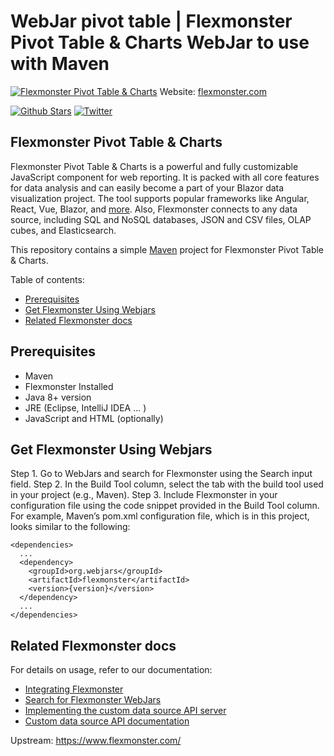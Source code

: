# WebJar pivot table | Flexmonster Pivot Table & Charts WebJar to use with Maven
[![Flexmonster Pivot Table & Charts](https://cdn.flexmonster.com/landing.png)](https://www.flexmonster.com/?r=github)
Website: [flexmonster.com](https://www.flexmonster.com?r=webjargit)

[![Github Stars](https://img.shields.io/github/stars/flexmonster?style=social)](https://github.com/flexmonster) [![Twitter](https://img.shields.io/twitter/follow/Flexmonster?style=social)](https://twitter.com/Flexmonster)

## Flexmonster Pivot Table & Charts

Flexmonster Pivot Table & Charts is a powerful and fully customizable JavaScript component for web reporting. It is packed with all core features for data analysis and can easily become a part of your Blazor data visualization project. The tool supports popular frameworks like Angular, React, Vue, Blazor, and [more](https://www.flexmonster.com/doc/available-tutorials-integration?r=webjargit). Also, Flexmonster connects to any data source, including SQL and NoSQL databases, JSON and CSV files, OLAP cubes, and Elasticsearch. 

This repository contains a simple [Maven](https://maven.apache.org) project for Flexmonster Pivot Table & Charts.

Table of contents:

* [Prerequisites](#prerequisites)
* [Get Flexmonster Using Webjars](#get-flexmonster)
* [Related Flexmonster docs](#related-flexmonster-docs)

## Prerequisites
<ul>
 <li>Maven</li>
 <li>Flexmonster Installed</li>
 <li>Java 8+ version</li>
 <li>JRE (Eclipse, IntelliJ IDEA ... )</li>
 <li>JavaScript and HTML (optionally) </li>
</ul>

## Get Flexmonster Using Webjars
Step 1. Go to WebJars and search for Flexmonster using the Search input field.
Step 2. In the Build Tool column, select the tab with the build tool used in your project (e.g., Maven).
Step 3. Include Flexmonster in your configuration file using the code snippet provided in the Build Tool column. For example, Maven’s pom.xml configuration file, which is in this project, looks similar to the following:
```
<dependencies>
  ...
  <dependency>
    <groupId>org.webjars</groupId>
    <artifactId>flexmonster</artifactId>
    <version>{version}</version>
  </dependency>
  ...
</dependencies>
```

## Related Flexmonster docs
For details on usage, refer to our documentation:
- [Integrating Flexmonster](https://www.flexmonster.com/doc/how-to-create-js-pivottable/)
- [Search for Flexmonster WebJars](http://webjars.org)
- [Implementing the custom data source API server](https://www.flexmonster.com/doc/implement-custom-data-source-api?r=github)
- [Custom data source API documentation](https://www.flexmonster.com/api/all-requests?r=github)


Upstream: https://www.flexmonster.com/
